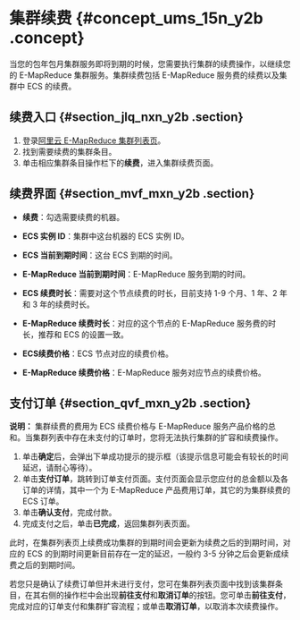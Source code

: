 # 集群续费 {#concept_ums_15n_y2b .concept}

当您的包年包月集群服务即将到期的时候，您需要执行集群的续费操作，以继续您的 E-MapReduce 集群服务。集群续费包括 E-MapReduce 服务费的续费以及集群中 ECS 的续费。

## 续费入口 {#section_jlq_nxn_y2b .section}

1.  登录[阿里云 E-MapReduce 集群列表页](https://emr.console.aliyun.com/?spm=5176.doc35223.2.1.GOk4g8#/cluster/region/cn-hangzhou)。
2.  找到需要续费的集群条目。
3.  单击相应集群条目操作栏下的**续费**，进入集群续费页面。

## 续费界面 {#section_mvf_mxn_y2b .section}

-   **续费**：勾选需要续费的机器。

-   **ECS 实例 ID**：集群中这台机器的 ECS 实例 ID。

-   **ECS 当前到期时间**：这台 ECS 到期的时间。

-   **E-MapReduce 当前到期时间**：E-MapReduce 服务到期的时间。

-   **ECS 续费时长**：需要对这个节点续费的时长，目前支持 1-9 个月、1 年、2 年和 3 年的续费时长。

-   **E-MapReduce 续费时长**：对应的这个节点的 E-MapReduce 服务费的时长，推荐和 ECS 的设置一致。

-   **ECS续费价格**：ECS 节点对应的续费价格。

-   **E-MapReduce 续费价格**：E-MapReduce 服务对应节点的续费价格。


## 支付订单 {#section_qvf_mxn_y2b .section}

**说明：** 集群续费的费用为 ECS 续费价格与 E-MapReduce 服务产品价格的总和。当集群列表中存在未支付的订单时，您将无法执行集群的扩容和续费操作。

1.  单击**确定**后，会弹出下单成功提示的提示框（该提示信息可能会有较长的时间延迟，请耐心等待）。
2.  单击**支付订单**，跳转到订单支付页面。支付页面会显示您应付的总金额以及各订单的详情，其中一个为 E-MapReduce 产品费用订单，其它的为集群续费的 ECS 订单。
3.  单击**确认支付**，完成付款。
4.  完成支付之后，单击**已完成**，返回集群列表页面。

此时，在集群列表页上续费成功集群的到期时间会更新为续费之后的到期时间，对应的 ECS 的到期时间更新目前存在一定的延迟，一般约 3-5 分钟之后会更新成续费之后的到期时间。

若您只是确认了续费订单但并未进行支付，您可在集群列表页面中找到该集群条目，在其右侧的操作栏中会出现**前往支付**和**取消订单**的按钮。您可单击**前往支付**，完成对应的订单支付和集群扩容流程；或单击**取消订单**，以取消本次续费操作。

